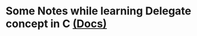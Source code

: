 # Some Notes while learning Delegate concept in C [(Docs)](https://docs.microsoft.com/en-us/dotnet/csharp/delegates-overview)
